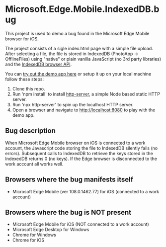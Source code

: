# Microsoft.Edge.Mobile.IndexedDB.bug

This project is used to demo a bug found in the Microsoft Edge Mobile browser for iOS. 

The project consists of a sigle index.html page with a simple file upload. 
After selecting a file, the file is stored in IndexedDB (PhotoApp -> OfflineFiles) using "native" or plain vanilla JavaScript (no 3rd party libraries) and the <a href="https://developer.mozilla.org/en-US/docs/Web/API/IndexedDB_API" target="_blank">IndexedDB browser API</a>.

You can <a href="https://fry-edge-mobile-indexeddb-bug.s3.eu-west-1.amazonaws.com/index.html" target="_blank">try out the demo app here</a>
or setup it up on your local machine follow these steps:
<ol>
    <li>Clone this repo.</li>
    <li>Run 'npm install' to install <a href="https://www.npmjs.com/package/http-server" target="_blank">http-server</a>, a simple Node based static HTTP server. </li>
    <li>Run 'npx http-server' to spin up the localhost HTTP server.</li>
    <li>Open a browser and navigate to <a href="http://localhost:8080" target="_blank">http://localhost:8080</a> to play with the demo app.</li>
</ol>

## Bug description
When Microsoft Edge Mobile browser on iOS is connected to a work account, the Javascript code storing the file to IndexedDB silently fails (no errors). Subsequent calls to IndexedDB to retrieve the keys stored in the IndexedDB returns 0 (no keys). If the Edge browser is disconnected to the work account all works well.

## Browsers where the bug manifests itself
<ul>
    <li>Microsoft Edge Mobile (ver 108.0.1462.77) for iOS (connected to a work account)</li>
</ul>

## Browsers where the bug is NOT present
<ul>
    <li>Microsoft Edge Mobile for iOS (NOT connected to a work account)
    <li>Microsoft Edge Desktop for Windows</li>
    <li>Chrome for Windows</li>
    <li>Chrome for iOS
</ul>

